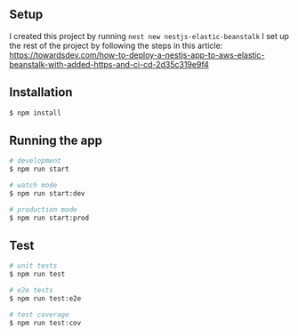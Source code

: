 ## Setup
I created this project by running `nest new nestjs-elastic-beanstalk`
I set up the rest of the project by following the steps in this article: https://towardsdev.com/how-to-deploy-a-nestjs-app-to-aws-elastic-beanstalk-with-added-https-and-ci-cd-2d35c319e9f4


## Installation

```bash
$ npm install
```

## Running the app

```bash
# development
$ npm run start

# watch mode
$ npm run start:dev

# production mode
$ npm run start:prod
```

## Test

```bash
# unit tests
$ npm run test

# e2e tests
$ npm run test:e2e

# test coverage
$ npm run test:cov
```
